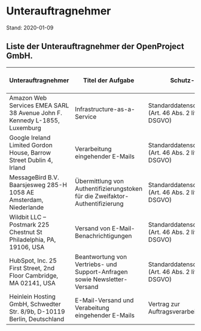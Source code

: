 # Unterauftragnehmer

Stand: 2020-01-09

## Liste der Unterauftragnehmer der OpenProject GmbH.

| **Unterauftragnehmer**                                       | **Titel der Aufgabe**                                        | **Schutz-Level**                                             | OpenProject's Datenschutz-Strategie                         |
| ------------------------------------------------------------ | ------------------------------------------------------------ | ------------------------------------------------------------ | ----------------------------------------------------------- |
| Amazon Web Services EMEA SARL  38 Avenue John F. Kennedy  L-1855, Luxemburg | Infrastructure-as-a-Service                                  | Standarddatenschutzklauseln  (Art. 46 Abs. 2 litt. c und d DSGVO) | Migration zu einem Anbieter mit Unternehmnenssitz in der EU |
| Google Ireland Limited  Gordon House, Barrow Street  Dublin 4, Irland | Verarbeitung eingehender E-Mails                             | Standarddatenschutzklauseln  (Art. 46 Abs. 2 litt. c und d DSGVO) | Migration zu Mailbox.org - Berlin, Deutschland              |
| MessageBird B.V.  Baarsjesweg 285-H  1058 AE Amsterdam, Niederlande | Übermittlung von Authentifizierungstoken für die Zweifaktor-Authentifizierung | Standarddatenschutzklauseln  (Art. 46 Abs. 2 litt. c und d DSGVO) |                                                             |
| Wildbit LLC – Postmark  225 Chestnut St  Philadelphia, PA, 19106, USA | Versand von E-Mail-Benachrichtigungen                        | Standarddatenschutzklauseln  (Art. 46 Abs. 2 litt. c und d DSGVO) | Migration zu einem Anbieter mit Unternehmnenssitz in der EU |
| HubSpot, Inc.  25 First Street, 2nd Floor  Cambridge, MA 02141, USA | Beantwortung von Vertriebs- und Support-Anfragen sowie Newsletter-Versand | Standarddatenschutzklauseln  (Art. 46 Abs. 2 litt. c und d DSGVO) | Migration zu einem Anbieter mit Unternehmnenssitz in der EU |
| Heinlein Hosting GmbH, Schwedter Str. 8/9b, D-10119 Berlin, Deutschland | E-Mail-Versand und Verabeitung eingehender E-Mails           | Vertrag zur Auftragsverarbeitung                             |                                                             |

